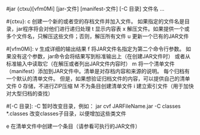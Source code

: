#jar {ctxu}[vfm0Mi] [jar-文件] [manifest-文件] [-C 目录] 文件名 ...

#{ctxu}:
c 创建一个新的或者空的存档文件并加入文件。
  如果指定的文件名是目录，jar程序将会对他们进行递归处理
t 显示内容表
x 解压文件。如果提供一个或多个文件名，只解压这些文件；否则，解压所有文件
u 更新一个已有的JAR文件

#[vfm0Mi]:
v 生成详细的输出结果
f 将JAR文件名指定为第二个命令行参数。
  如果没有这个参数，jar命令会将结果写到标准输出上（在创建JAR文件时） 
  或者从标准输入中读取它（在解压或者列出JAR文件内容时）
m 将一个清单文件（manifest）添加到JAR文件中。清单是对存档内容和来源的说明。
  每个归档有一个默认的清单文件。
  但是，如果想验证归档文件的内容，可以提供自己的清单文件
0 存储，不进行ZIP压缩
M 不为条目创建清单文件
i 建立索引文件（用于加快对大型归档的查找）

#[-C 目录]:
-C 暂时改变目录，例如：
  jar cvf JARFileName.jar -C classes *.classes
  改变classes子目录，以便增加这些类文件

e 在清单文件中创建一个条目（请参看可执行的JAR文件）










